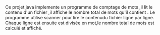 Ce projet java implemente un programme de comptage de mots ,il lit le contenu d'un fichier ,il affiche le nombre total de mots qu'il contient .
Le programme utilise scanner pour lire le contenudu fichier ligne par ligne.
Chaque ligne est ensuite est divisée en mot,le nombre total de mots est calculé et affiché.
